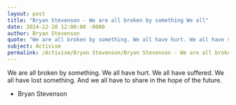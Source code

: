 ```yaml
---
layout: post
title: "Bryan Stevenson - We are all broken by something We all"
date: 2024-12-28 12:00:00 -0000
author: Bryan Stevenson
quote: "We are all broken by something. We all have hurt. We all have suffered. We all have lost something. And we all have to share in the hope of the future."
subject: Activism
permalink: /Activism/Bryan Stevenson/Bryan Stevenson - We are all broken by something We all
---
```


We are all broken by something. We all have hurt. We all have suffered. We all have lost something. And we all have to share in the hope of the future.

- Bryan Stevenson
